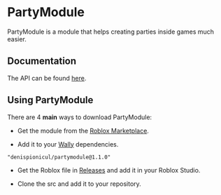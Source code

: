 # PartyModule
PartyModule is a module that helps creating parties inside games much easier.

## Documentation
The API can be found [here](https://denispionicul.github.io/PartyModule/).

## Using PartyModule
There are 4 **main** ways to download PartyModule:

* Get the module from the [Roblox Marketplace](https://create.roblox.com/marketplace/asset/14698846042/PartyModule).

* Add it to your [Wally](https://wally.run/) dependencies.
```
"denispionicul/partymodule@1.1.0"
```
* Get the Roblox file in [Releases](https://github.com/denispionicul/PartyModule/releases) and add it in your Roblox Studio.

* Clone the src and add it to your repository.